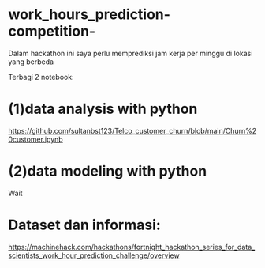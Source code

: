 # work_hours_prediction-competition-


Dalam hackathon ini saya perlu memprediksi jam kerja per minggu di lokasi yang berbeda 

Terbagi 2 notebook:
# (1)data analysis with python

https://github.com/sultanbst123/Telco_customer_churn/blob/main/Churn%20customer.ipynb

# (2)data modeling with python

Wait

# Dataset dan informasi:
https://machinehack.com/hackathons/fortnight_hackathon_series_for_data_scientists_work_hour_prediction_challenge/overview
